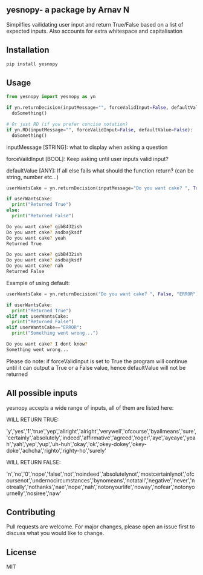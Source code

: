 ## yesnopy- a package by Arnav N

Simpilfies vailidating user input and return True/False based on a list of expected inputs. Also accounts for extra whitespace and capitalisation

## Installation

```bash
pip install yesnopy
```

## Usage

```python
from yesnopy import yesnopy as yn

if yn.returnDecision(inputMessage="", forceValidInput=False, defaultValue=False):
  doSomething()

# Or just RD (if you prefer concise notation)
if yn.RD(inputMessage="", forceValidInput=False, defaultValue=False):
  doSomething()
```

inputMessage [STRING]: what to display when asking a question

forceVaildInput [BOOL]: Keep asking until user inputs valid input?

defaultValue [ANY]: If all else fails what should the function return? (can be string, number etc...)

```python
userWantsCake = yn.returnDecision(inputMessage="Do you want cake? ", True)

if userWantsCake:
  print("Returned True")
else:
  print("Returned False")

```
```bash
Do you want cake? gibB432ish
Do you want cake? asdbajksdf
Do you want cake? yeah
Returned True
```
```bash
Do you want cake? gibB432ish
Do you want cake? asdbajksdf
Do you want cake? nah
Returned False
```

Example of using default:
```python
userWantsCake = yn.returnDecision("Do you want cake? ", False, "ERROR")

if userWantsCake:
  print("Returned True")
elif not userWantsCake:
  print("Returned False")
elif userWantsCake=="ERROR":
  print("Something went wrong...") 

```
```bash
Do you want cake? I dont know?
Something went wrong...
```
Please do note: if forceValidInput is set to True the program will continue until it can output a True or a False value, hence defaultValue will not be returned 

## All possible inputs


yesnopy accepts a wide range of inputs, all of them are listed here:

WILL RETURN TRUE:

'y','yes','1','true','yep','allright','alright','verywell','ofcourse','byallmeans','sure','certainly','absolutely','indeed','affirmative','agreed','roger','aye','ayeaye','yeah','yah','yep','yup','uh-huh','okay','ok','okey-dokey','okey-doke','achcha','righto','righty-ho','surely'

WILL RETURN FALSE:

'n','no','0','nope','false','not','noindeed','absolutelynot','mostcertainlynot','ofcoursenot','undernocircumstances','bynomeans','notatall','negative','never','notreally','nothanks','nae','nope','nah','notonyourlife','noway','nofear','notonyournelly','nosiree','naw'

## Contributing

Pull requests are welcome. For major changes, please open an issue first
to discuss what you would like to change.

## License

MIT

